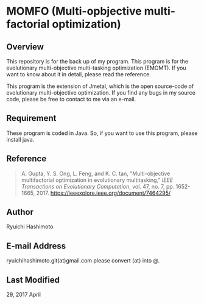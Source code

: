 MOMFO (Multi-opbjective multi-factorial optimization)
=====================================================

## Overview  

This repository is for the back up of my program.
This program is for the evolutionary multi-objective multi-tasking optimization (EMOMT).  If you want to know about it in detail,  please read the reference. 

This program is the extension of Jmetal, which is the open source-code of evolutionary multi-objective optimization. If you find any bugs in my source code, please be free to contact to me via an e-mail. 

## Requirement
These program is coded in Java.
So, if you want to use this program, please install java.

## Reference
> A. Gupta, Y. S. Ong, L. Feng, and K. C. tan, "Multi-objective multifactorial optimization in evolutionary multitasking,"  *IEEE Transactions on Evolutionary Computation*, vol. 47, no. 7, pp. 1652-1665, 2017.
https://ieeexplore.ieee.org/document/7464295/


## Author
Ryuichi Hashimoto

## E-mail Address
ryuichihashimoto.git(at)gmail.com
please convert (at) into @.

## Last Modified
29, 2017 April